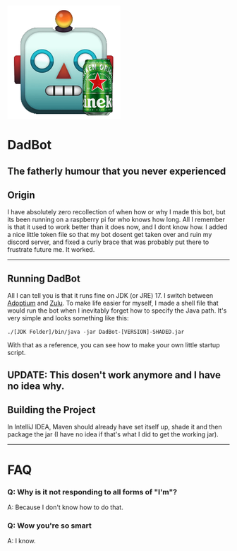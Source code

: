 ![DadBotLogo](src/logo/DadbotLogo.png)
# DadBot
The fatherly humour that you never experienced
---
## Origin
I have absolutely zero recollection of when how or why I made this bot, but its been running on a raspberry pi for who knows how long. All I remember is that it used to work better than it does now, and I dont know how. I added a nice little token file so that my bot dosent get taken over and ruin my discord server, and fixed a curly brace that was probably put there to frustrate future me. It worked.

---
## Running DadBot
All I can tell you is that it runs fine on JDK (or JRE) 17. I switch between [Adoptium](https://adoptium.net/temurin/releases/?version=17) and [Zulu](https://www.azul.com/downloads/?version=java-17-lts&package=jdk#zulu).
To make life easier for myself, I made a shell file that would run the bot when I inevitably forget how to specify the Java path. It's very simple and looks something like this:
```
./[JDK Folder]/bin/java -jar DadBot-[VERSION]-SHADED.jar
```
With that as a reference, you can see how to make your own little startup script.

UPDATE: This dosen't work anymore and I have no idea why.
---
## Building the Project
In IntelliJ IDEA, Maven should already have set itself up, shade it and then package the jar (I have no idea if that's what I did to get the working jar).

---
# FAQ
### Q: Why is it not responding to all forms of "I'm"?
A: Because I don't know how to do that.

### Q: Wow you're so smart
A: I know.
